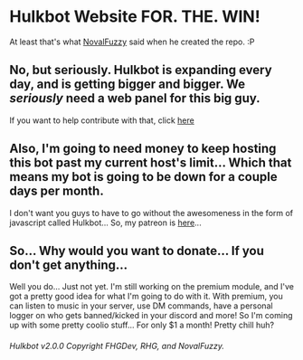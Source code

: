 # Hulkbot Website FOR. THE. WIN!
At least that's what [NovalFuzzy](https://github.com/NovalFuzzy) said when he created the repo. :P
## No, but seriously. Hulkbot is expanding every day, and is getting bigger and bigger. We ***seriously*** need a web panel for this big guy.
If you want to help contribute with that, click [here](https://github.com/FHGDev/JSHulkbot/blob/gh-pages/)
## Also, I'm going to need money to keep hosting this bot past my current host's limit... Which that means my bot is going to be down for a couple days per month.
I don't want you guys to have to go without the awesomeness in the form of javascript called Hulkbot...
So, my patreon is [here](https://patreon.com/fhg)...
## So... Why would you want to donate... If you don't get anything...
Well you do... Just not yet. I'm still working on the premium module, and I've got a pretty good idea for what I'm going to do with it.
With premium, you can listen to music in your server, use DM commands, have a personal logger on who gets banned/kicked in your discord and more!
So I'm coming up with some pretty coolio stuff... For only $1 a month! Pretty chill huh?

###### Hulkbot v2.0.0 Copyright FHGDev, RHG, and NovalFuzzy.

